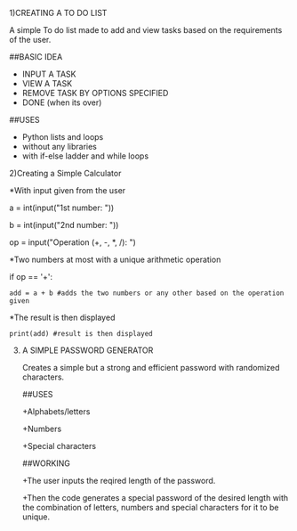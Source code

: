 1)CREATING A TO DO LIST

A simple To do list made to add and view tasks based on the requirements of the user.

##BASIC IDEA
+ INPUT A TASK
+ VIEW A TASK
+ REMOVE TASK BY OPTIONS SPECIFIED
+ DONE (when its over)

##USES
+ Python lists and loops
+ without any libraries
+ with if-else ladder and while loops
  



















2)Creating a Simple Calculator 


*With input given from the user

 a = int(input("1st number: "))
 
b = int(input("2nd number: "))

op = input("Operation (+, -, *, /): ")

*Two numbers at most with a unique arithmetic operation

 if op == '+':
 
    add = a + b #adds the two numbers or any other based on the operation given

*The result is then displayed 

    print(add) #result is then displayed







3) A SIMPLE PASSWORD GENERATOR
   
    Creates a simple but a strong and efficient password with randomized characters.

   ##USES
   
   +Alphabets/letters
   
   +Numbers
   
   +Special characters

   ##WORKING
   
   +The user inputs the reqired length of the password.
   
   +Then the code generates a special password of the desired length with the combination of letters, numbers and special characters for it to be unique.
